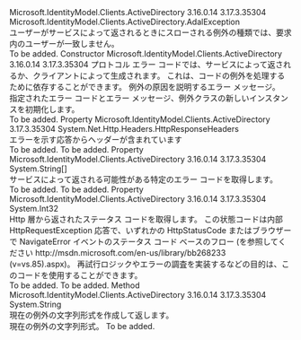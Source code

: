 <Type Name="AdalServiceException" FullName="Microsoft.IdentityModel.Clients.ActiveDirectory.AdalServiceException">
  <TypeSignature Language="C#" Value="public class AdalServiceException : Microsoft.IdentityModel.Clients.ActiveDirectory.AdalException" />
  <TypeSignature Language="ILAsm" Value=".class public auto ansi beforefieldinit AdalServiceException extends Microsoft.IdentityModel.Clients.ActiveDirectory.AdalException" />
  <TypeSignature Language="DocId" Value="T:Microsoft.IdentityModel.Clients.ActiveDirectory.AdalServiceException" />
  <TypeSignature Language="VB.NET" Value="Public Class AdalServiceException&#xA;Inherits AdalException" />
  <TypeSignature Language="F#" Value="type AdalServiceException = class&#xA;    inherit AdalException" />
  <AssemblyInfo>
    <AssemblyName>Microsoft.IdentityModel.Clients.ActiveDirectory</AssemblyName>
    <AssemblyVersion>3.16.0.14</AssemblyVersion>
    <AssemblyVersion>3.17.3.35304</AssemblyVersion>
  </AssemblyInfo>
  <Base>
    <BaseTypeName>Microsoft.IdentityModel.Clients.ActiveDirectory.AdalException</BaseTypeName>
  </Base>
  <Interfaces />
  <Docs>
    <summary>
            ユーザーがサービスによって返されるときにスローされる例外の種類では、要求内のユーザーが一致しません。
            </summary>
    <remarks>To be added.</remarks>
  </Docs>
  <Members>
    <Member MemberName=".ctor">
      <MemberSignature Language="C#" Value="public AdalServiceException (string errorCode, string message);" />
      <MemberSignature Language="ILAsm" Value=".method public hidebysig specialname rtspecialname instance void .ctor(string errorCode, string message) cil managed" />
      <MemberSignature Language="DocId" Value="M:Microsoft.IdentityModel.Clients.ActiveDirectory.AdalServiceException.#ctor(System.String,System.String)" />
      <MemberSignature Language="VB.NET" Value="Public Sub New (errorCode As String, message As String)" />
      <MemberSignature Language="F#" Value="new Microsoft.IdentityModel.Clients.ActiveDirectory.AdalServiceException : string * string -&gt; Microsoft.IdentityModel.Clients.ActiveDirectory.AdalServiceException" Usage="new Microsoft.IdentityModel.Clients.ActiveDirectory.AdalServiceException (errorCode, message)" />
      <MemberType>Constructor</MemberType>
      <AssemblyInfo>
        <AssemblyName>Microsoft.IdentityModel.Clients.ActiveDirectory</AssemblyName>
        <AssemblyVersion>3.16.0.14</AssemblyVersion>
        <AssemblyVersion>3.17.3.35304</AssemblyVersion>
      </AssemblyInfo>
      <Parameters>
        <Parameter Name="errorCode" Type="System.String" />
        <Parameter Name="message" Type="System.String" />
      </Parameters>
      <Docs>
        <param name="errorCode">プロトコル エラー コードでは、サービスによって返されるか、クライアントによって生成されます。 これは、コードの例外を処理するために依存することができます。</param>
        <param name="message">例外の原因を説明するエラー メッセージ。</param>
        <summary>
             指定されたエラー コードとエラー メッセージ、例外クラスの新しいインスタンスを初期化します。
             </summary>
        <remarks>To be added.</remarks>
      </Docs>
    </Member>
    <Member MemberName="Headers">
      <MemberSignature Language="C#" Value="public System.Net.Http.Headers.HttpResponseHeaders Headers { get; }" />
      <MemberSignature Language="ILAsm" Value=".property instance class System.Net.Http.Headers.HttpResponseHeaders Headers" />
      <MemberSignature Language="DocId" Value="P:Microsoft.IdentityModel.Clients.ActiveDirectory.AdalServiceException.Headers" />
      <MemberSignature Language="VB.NET" Value="Public ReadOnly Property Headers As HttpResponseHeaders" />
      <MemberSignature Language="F#" Value="member this.Headers : System.Net.Http.Headers.HttpResponseHeaders" Usage="Microsoft.IdentityModel.Clients.ActiveDirectory.AdalServiceException.Headers" />
      <MemberType>Property</MemberType>
      <AssemblyInfo>
        <AssemblyName>Microsoft.IdentityModel.Clients.ActiveDirectory</AssemblyName>
        <AssemblyVersion>3.17.3.35304</AssemblyVersion>
      </AssemblyInfo>
      <ReturnValue>
        <ReturnType>System.Net.Http.Headers.HttpResponseHeaders</ReturnType>
      </ReturnValue>
      <Docs>
        <summary>
            エラーを示す応答からヘッダーが含まれています
            </summary>
        <value>To be added.</value>
        <remarks>To be added.</remarks>
      </Docs>
    </Member>
    <Member MemberName="ServiceErrorCodes">
      <MemberSignature Language="C#" Value="public string[] ServiceErrorCodes { get; set; }" />
      <MemberSignature Language="ILAsm" Value=".property instance string[] ServiceErrorCodes" />
      <MemberSignature Language="DocId" Value="P:Microsoft.IdentityModel.Clients.ActiveDirectory.AdalServiceException.ServiceErrorCodes" />
      <MemberSignature Language="VB.NET" Value="Public Property ServiceErrorCodes As String()" />
      <MemberSignature Language="F#" Value="member this.ServiceErrorCodes : string[] with get, set" Usage="Microsoft.IdentityModel.Clients.ActiveDirectory.AdalServiceException.ServiceErrorCodes" />
      <MemberType>Property</MemberType>
      <AssemblyInfo>
        <AssemblyName>Microsoft.IdentityModel.Clients.ActiveDirectory</AssemblyName>
        <AssemblyVersion>3.16.0.14</AssemblyVersion>
        <AssemblyVersion>3.17.3.35304</AssemblyVersion>
      </AssemblyInfo>
      <ReturnValue>
        <ReturnType>System.String[]</ReturnType>
      </ReturnValue>
      <Docs>
        <summary>
            サービスによって返される可能性がある特定のエラー コードを取得します。
            </summary>
        <value>To be added.</value>
        <remarks>To be added.</remarks>
      </Docs>
    </Member>
    <Member MemberName="StatusCode">
      <MemberSignature Language="C#" Value="public int StatusCode { get; set; }" />
      <MemberSignature Language="ILAsm" Value=".property instance int32 StatusCode" />
      <MemberSignature Language="DocId" Value="P:Microsoft.IdentityModel.Clients.ActiveDirectory.AdalServiceException.StatusCode" />
      <MemberSignature Language="VB.NET" Value="Public Property StatusCode As Integer" />
      <MemberSignature Language="F#" Value="member this.StatusCode : int with get, set" Usage="Microsoft.IdentityModel.Clients.ActiveDirectory.AdalServiceException.StatusCode" />
      <MemberType>Property</MemberType>
      <AssemblyInfo>
        <AssemblyName>Microsoft.IdentityModel.Clients.ActiveDirectory</AssemblyName>
        <AssemblyVersion>3.16.0.14</AssemblyVersion>
        <AssemblyVersion>3.17.3.35304</AssemblyVersion>
      </AssemblyInfo>
      <ReturnValue>
        <ReturnType>System.Int32</ReturnType>
      </ReturnValue>
      <Docs>
        <summary>
            Http 層から返されたステータス コードを取得します。 この状態コードは内部 HttpRequestException 応答で、いずれかの HttpStatusCode またはブラウザーで NavigateError イベントのステータス コード ベースのフロー (を参照してください http://msdn.microsoft.com/en-us/library/bb268233 (v=vs.85).aspx)。
            再試行ロジックやエラーの調査を実装するなどの目的は、このコードを使用することができます。
            </summary>
        <value>To be added.</value>
        <remarks>To be added.</remarks>
      </Docs>
    </Member>
    <Member MemberName="ToString">
      <MemberSignature Language="C#" Value="public override string ToString ();" />
      <MemberSignature Language="ILAsm" Value=".method public hidebysig virtual instance string ToString() cil managed" />
      <MemberSignature Language="DocId" Value="M:Microsoft.IdentityModel.Clients.ActiveDirectory.AdalServiceException.ToString" />
      <MemberSignature Language="VB.NET" Value="Public Overrides Function ToString () As String" />
      <MemberSignature Language="F#" Value="override this.ToString : unit -&gt; string" Usage="adalServiceException.ToString " />
      <MemberType>Method</MemberType>
      <AssemblyInfo>
        <AssemblyName>Microsoft.IdentityModel.Clients.ActiveDirectory</AssemblyName>
        <AssemblyVersion>3.16.0.14</AssemblyVersion>
        <AssemblyVersion>3.17.3.35304</AssemblyVersion>
      </AssemblyInfo>
      <ReturnValue>
        <ReturnType>System.String</ReturnType>
      </ReturnValue>
      <Parameters />
      <Docs>
        <summary>
            現在の例外の文字列形式を作成して返します。
            </summary>
        <returns>現在の例外の文字列形式。</returns>
        <remarks>To be added.</remarks>
      </Docs>
    </Member>
  </Members>
</Type>
